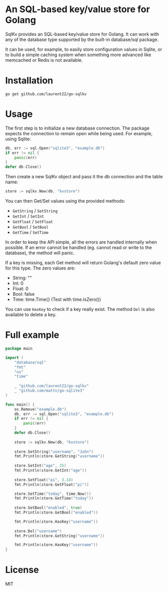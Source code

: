 # An SQL-based key/value store for Golang

SqlKv provides an SQL-based key/value store for Golang. It can work with any of the database type supported by the built-in database/sql package.

It can be used, for example, to easily store configuration values in Sqlite, or to build a simple caching system when something more advanced like memcached or Redis is not available.

# Installation

	go get github.com/laurent22/go-sqlkv
	
# Usage

The first step is to initialize a new database connection. The package expects the connection to remain open while being used. For example, using Sqlite:

```go
db, err := sql.Open("sqlite3", "example.db")
if err != nil {
	panic(err)
}
defer db.Close()
```
	
Then create a new SqlKv object and pass it the db connection and the table name:

```go
store := sqlkv.New(db, "kvstore")
```
	
You can then Get/Set values using the provided methods:

- `GetString` / `SetString`
- `GetInt` / `SetInt`
- `GetFloat` / `SetFloat`
- `GetBool` / `SetBool`
- `GetTime` / `SetTime`

In order to keep the API simple, all the errors are handled internally when possible. If an error cannot be handled (eg. cannot read or write to the database), the method will panic.

If a key is missing, each Get method will return Golang's default zero value for this type. The zero values are:

- String: ""
- Int: 0
- Float: 0
- Bool: false
- Time: time.Time{} (Test with time.IsZero())

You can use `HasKey` to check if a key really exist. The method `Del` is also available to delete a key.

# Full example

```go
package main

import (
	"database/sql"
	"fmt"
	"os"
	"time"
	
	_ "github.com/laurent22/go-sqlkv"
	_ "github.com/mattn/go-sqlite3"	
)

func main() {
	os.Remove("example.db")
	db, err := sql.Open("sqlite3", "example.db")
	if err != nil {
		panic(err)
	}
	defer db.Close()
	
	store := sqlkv.New(db, "kvstore")
	
	store.SetString("username", "John")
	fmt.Println(store.GetString("username"))
	
	store.SetInt("age", 25)
	fmt.Println(store.GetInt("age"))
	
	store.SetFloat("pi", 3.14)
	fmt.Println(store.GetFloat("pi"))	

	store.SetTime("today", time.Now())
	fmt.Println(store.GetTime("today"))	
	
	store.SetBool("enabled", true)
	fmt.Println(store.GetBool("enabled"))

	fmt.Println(store.HasKey("username"))
	
	store.Del("username")
	fmt.Println(store.GetString("username"))

	fmt.Println(store.HasKey("username"))	
}
```

# License

MIT

